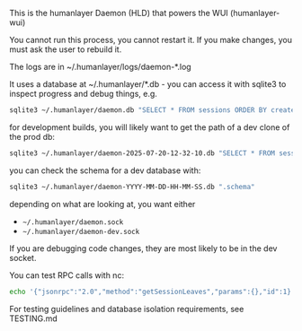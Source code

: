This is the humanlayer Daemon (HLD) that powers the WUI (humanlayer-wui)

You cannot run this process, you cannot restart it. If you make changes, you must ask the user to rebuild it.

The logs are in ~/.humanlayer/logs/daemon-*.log

It uses a database at ~/.humanlayer/*.db - you can access it with sqlite3 to inspect progress and debug things, e.g.

```bash
sqlite3 ~/.humanlayer/daemon.db "SELECT * FROM sessions ORDER BY created_at DESC LIMIT 5;"
```

for development builds, you will likely want to get the path of a dev clone of the prod db:

```bash
sqlite3 ~/.humanlayer/daemon-2025-07-20-12-32-10.db "SELECT * FROM sessions ORDER BY created_at DESC LIMIT 5;"
```

you can check the schema for a dev database with:

```bash
sqlite3 ~/.humanlayer/daemon-YYYY-MM-DD-HH-MM-SS.db ".schema"
```


depending on what are looking at, you want either

- `~/.humanlayer/daemon.sock`
- `~/.humanlayer/daemon-dev.sock`

If you are debugging code changes, they are most likely to be in the dev socket.

You can test RPC calls with nc:

```bash
echo '{"jsonrpc":"2.0","method":"getSessionLeaves","params":{},"id":1}' | nc -U SOCKET_PATH | jq '.'
```


For testing guidelines and database isolation requirements, see TESTING.md
